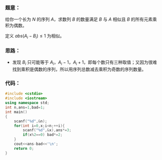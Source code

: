 ### 题意：
给你一个长为 $N$ 的序列 $A$，求数列 $B$ 的数量满足 $B$ 与 $A$ 相似且 $B$ 的所有元素乘积为偶数。

定义 $abs(A_i-B_i)\leq1$ 为相似。

### 思路：
- 发现 $B_i$ 只可能等于 $A_i$，$A_i -1$，$A_i +1$，即每个数只有三种取值；又因为很难找到乘积是偶数的序列，所以用序列总数减去乘积为奇数的序列数量。

### 代码：
```cpp
#include <cstdio>
#include <iostream>
using namespace std;
int n,ans=1,bad=1;
int main()
{
	scanf("%d",&n);
	for(int i=0,x;i<n;++i){
		scanf("%d",&x),ans*=3;
		if(x%2==0) bad*=2;
	}
	cout<<ans-bad<<'\n';
	return 0;
}
```